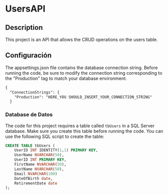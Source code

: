 # UsersAPI

## Description
This project is an API that allows the CRUD operations on the users table.

## Configuración
The appsettings.json file contains the database connection string. Before running the code, be sure to modify the connection string corresponding to the "Production" tag to match your database environment.

```txt
{
  "ConnectionStrings": {
    "Production": "HERE_YOU SHOULD_INSERT_YOUR_CONNECTION_STRING"
  }
```

### Database de Datos
The code for this project requires a table called `tbUsers` in a SQL Server database. Make sure you create this table before running the code. You can use the following SQL script to create the table:

```sql
CREATE TABLE tbUsers (
    UserID INT IDENTITY(1,1) PRIMARY KEY,
    UserName NVARCHAR(50),
    UserID INT PRIMARY KEY,
    FirstName NVARCHAR(50),
    LastName NVARCHAR(50),
    Email NVARCHAR(100)
    DateOfBirth date,
    RetirementDate date
);
